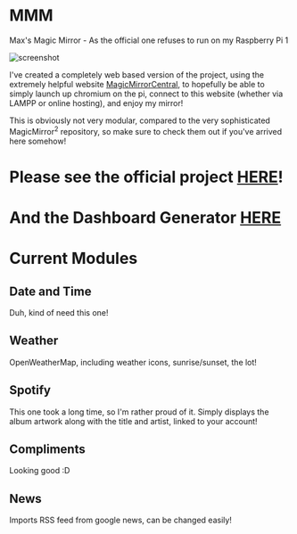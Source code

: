 # MMM
Max's Magic Mirror - As the official one refuses to run on my Raspberry Pi 1

![screenshot](https://i.imgur.com/Fk36n9e.png)

I've created a completely web based version of the project, using the extremely helpful website [MagicMirrorCentral](https://www.magicmirrorcentral.com/dash/), to hopefully be able to simply launch up chromium on the pi, connect to this website (whether via LAMPP or online hosting), and enjoy my mirror!

This is obviously not very modular, compared to the very sophisticated MagicMirror<sup>2</sup> repository, so make sure to check them out if you've arrived here somehow!

# Please see the official project [HERE](https://github.com/MichMich/MagicMirror)!
# And the Dashboard Generator [HERE](https://www.magicmirrorcentral.com/dash/)

# Current Modules
## Date and Time
Duh, kind of need this one!

## Weather
OpenWeatherMap, including weather icons, sunrise/sunset, the lot!

## Spotify
This one took a long time, so I'm rather proud of it. Simply displays the album artwork along with the title and artist, linked to your account!

## Compliments
Looking good :D

## News
Imports RSS feed from google news, can be changed easily!
